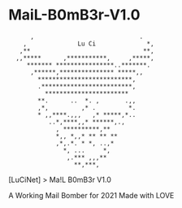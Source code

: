 # MaiL-B0mB3r-V1.0
          ,                             .         
        ,              Lu Ci              *,      
       ,**                               **,      
      ,,*****      ,***********,     ,*****,      
         ******* ****************..*******.       
          ,******,*************** *****,,         
            **************************,           
            .*************************,           
              ***********************             
            **.      ..  *. ,       .,,           
            ,*,         ,* .         *.           
            * ,,****.,,,   ,* *****,*..           
               ..*,****,,* ******,.,              
                 , **********,**                  
                 *,, *,,* ** ** **                
                 ,*,.*. * *, ..,*                 
                   *, ...     *,                  
                    ,.*** ,,,**                   
                      **,***,                      
[LuCiNet] > Ma!L B0mB3r V1.0

A Working Mail Bomber for 2021
Made with LOVE
